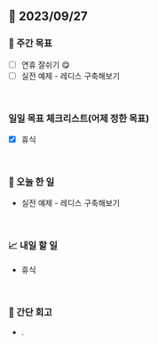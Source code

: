 ## 📅 2023/09/27


### 👏 주간 목표

- [ ] 연휴 잘쉬기 😋
- [ ] 실전 예제 - 레디스 구축해보기

<br/>

### 일일 목표 체크리스트(어제 정한 목표)
 
- [x] 휴식
  
<br/>

### 💯 오늘 한 일

- 실전 예제 - 레디스 구축해보기

<br/>

### 📈 내일 할 일

- 휴식

<br/>

### 🤔 간단 회고

- . 
 
